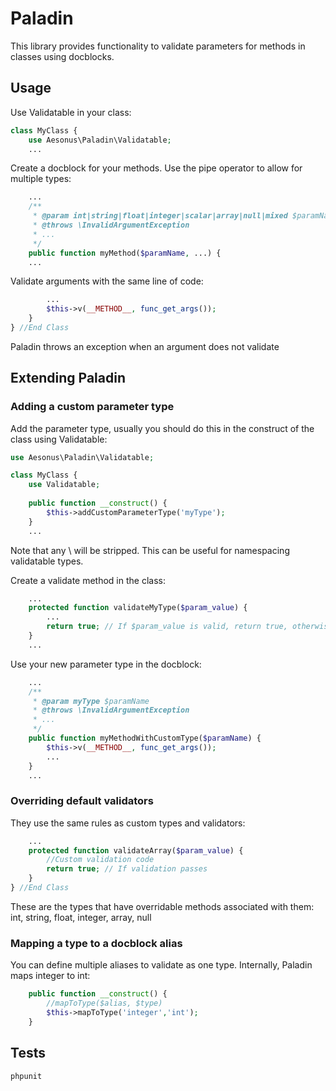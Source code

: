 # Paladin
This library provides functionality to validate parameters for methods in classes using docblocks.

## Usage

Use Validatable in your class:

```php
class MyClass {
    use Aesonus\Paladin\Validatable;
    ...
```

Create a docblock for your methods.
Use the pipe operator to allow for multiple types:
```php
    ...
    /**
     * @param int|string|float|integer|scalar|array|null|mixed $paramName
     * @throws \InvalidArgumentException
     * ...
     */
    public function myMethod($paramName, ...) {
    ...
```

Validate arguments with the same line of code:
```php
        ...
        $this->v(__METHOD__, func_get_args());
    }
} //End Class
```

Paladin throws an exception when an argument does not validate

## Extending Paladin

### Adding a custom parameter type

Add the parameter type, usually you should do this in the construct of the class using Validatable:

```php
use Aesonus\Paladin\Validatable;

class MyClass {
    use Validatable;
    
    public function __construct() {
        $this->addCustomParameterType('myType');
    }
    ...
```

Note that any \ will be stripped. This can be useful for namespacing validatable types.

Create a validate method in the class:

```php
    ...
    protected function validateMyType($param_value) {
        ...
        return true; // If $param_value is valid, return true, otherwise false.
    }
    ...
```

Use your new parameter type in the docblock:

```php
    ...
    /**
     * @param myType $paramName
     * @throws \InvalidArgumentException
     * ...
     */
    public function myMethodWithCustomType($paramName) {
        $this->v(__METHOD__, func_get_args());
        ...
    }
    ...
```

### Overriding default validators

They use the same rules as custom types and validators:

```php
    ...
    protected function validateArray($param_value) {
        //Custom validation code
        return true; // If validation passes
    }
} //End Class
```

These are the types that have overridable methods associated with them:
int, string, float, integer, array, null

### Mapping a type to a docblock alias

You can define multiple aliases to validate as one type. Internally, Paladin maps
integer to int:

```php
    public function __construct() {
        //mapToType($alias, $type)
        $this->mapToType('integer','int');
    }
```

## Tests

```
phpunit
```